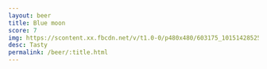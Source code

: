 ```yaml
---
layout: beer
title: Blue moon
score: 7
img: https://scontent.xx.fbcdn.net/v/t1.0-0/p480x480/603175_10151428525338745_1084934789_n.jpg?oh=f1f4ef1ee15f00472d63f8286808a203&oe=591DB7E5
desc: Tasty
permalink: /beer/:title.html
---
```

